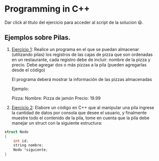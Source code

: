 # Programming in C++

Dar click al titulo del ejercicio para acceder al script de la solucion 😃.


## Ejemplos sobre Pilas.

1. [Ejercicio 1](/Scripts/main38.cpp): Realice un programa en el que se puedan almacenar (utilizando pilas) los registros de las cajas de pizza que son ordenadas en un restaurante, cada registro debe de incluir: nombre de la pizza y precio.
Debe agregar dos o más pizzas a la pila (pueden agregarlas desde el código)

    El programa deberá mostrar la información de las pizzas almacenadas

    Ejemplo:

    Pizza:
    Nombre: Pizza de jamón
    Precio: 19.99

2. [Ejercicio 2](/Scripts/main39.cpp): Elabore un código en C++ que al manipular una pila ingrese la cantidad de datos por consola que desee el usuario, y finalmente muestre todo el contenido de la pila, tome en cuenta que la pila debe manejar un struct con la siguiente estructura:

```cpp
struct Nodo
{
    int id;
    string nombre;
    Nodo *siguiente;
}
```